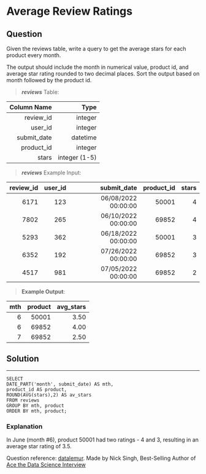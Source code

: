 # Average Review Ratings

## **Question**

Given the reviews table, write a query to get the average stars for each product every month.

The output should include the month in numerical value, product id, and average star rating rounded to two decimal places. Sort the output based on month followed by the product id.

>***reviews***  Table:

Column Name|Type|
---:|---:|
review_id|	integer
user_id|	integer
submit_date|	datetime
product_id|	integer
stars|	integer (1-5)

>***reviews*** Example Input:

review_id|	user_id|	submit_date|	product_id|	stars
---:|---:|---:|---:|---:|
6171|	123|	06/08/2022 00:00:00|	50001|	4
7802|	265|	06/10/2022 00:00:00|	69852|	4
5293|	362|	06/18/2022 00:00:00|	50001|	3
6352|	192|	07/26/2022 00:00:00|	69852|	3
4517|	981|	07/05/2022 00:00:00|	69852|	2

>**Example Output**:

mth|	product|	avg_stars
---:|---:|---:|
6|	50001|	3.50
6|	69852|	4.00
7|	69852|	2.50

## Solution
---
    SELECT 
    DATE_PART('month', submit_date) AS mth, 
    product_id AS product, 
    ROUND(AVG(stars),2) AS av_stars 
    FROM reviews
    GROUP BY mth, product
    ORDER BY mth, product;
    
### **Explanation**

In June (month #6), product 50001 had two ratings - 4 and 3, resulting in an average star rating of 3.5.

Question reference: [datalemur](https://datalemur.com/).
                    Made by Nick Singh, Best-Selling Author of [Ace the Data Science Interview](https://www.amazon.com/dp/0578973839?&linkCode=sl1&tag=datalemur-20&linkId=be42c7443fa05a3c9d783fee4e6f4762&language=en_US&ref_=as_li_ss_tl)
